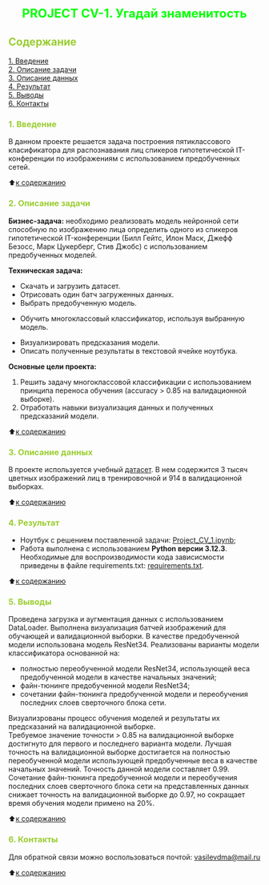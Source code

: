 # <font size = 5 color = #00FF00> <center>PROJECT CV-1. Угадай знаменитость</center></font> 



##  <font color = #9ACD32> Содержание </font>

[1. Введение](https://github.com/DmitVasilev/Project_CV-1/blob/master/README.md#-1-%D0%B2%D0%B2%D0%B5%D0%B4%D0%B5%D0%BD%D0%B8%D0%B5-)   
[2. Описание задачи](https://github.com/DmitVasilev/Project_CV-1/blob/master/README.md#2-%D0%BE%D0%BF%D0%B8%D1%81%D0%B0%D0%BD%D0%B8%D0%B5-%D0%B7%D0%B0%D0%B4%D0%B0%D1%87%D0%B8)   
[3. Описание данных](https://github.com/DmitVasilev/Project_CV-1/blob/master/README.md#3-%D0%BE%D0%BF%D0%B8%D1%81%D0%B0%D0%BD%D0%B8%D0%B5-%D0%B4%D0%B0%D0%BD%D0%BD%D1%8B%D1%85)   
[4. Результат](https://github.com/DmitVasilev/Project_CV-1/blob/master/README.md#4-%D1%80%D0%B5%D0%B7%D1%83%D0%BB%D1%8C%D1%82%D0%B0%D1%82)                  
[5. Выводы](https://github.com/DmitVasilev/Project_CV-1/blob/master/README.md#5-%D0%B2%D1%8B%D0%B2%D0%BE%D0%B4%D1%8B)                                        
[6. Контакты](https://github.com/DmitVasilev/Project_CV-1/blob/master/README.md#6-%D0%BA%D0%BE%D0%BD%D1%82%D0%B0%D0%BA%D1%82%D1%8B)

### <font color = #9ACD32> 1. Введение </font>

В данном проекте решается задача построения пятиклассового класификатора для распознавания лиц спикеров гипотетической IT-конференции по изображениям с использованием предобученных сетей.

:arrow_up:[к содержанию](https://github.com/DmitVasilev/Project_CV-1/blob/master/README.md#-%D1%81%D0%BE%D0%B4%D0%B5%D1%80%D0%B6%D0%B0%D0%BD%D0%B8%D0%B5-) 


###  <font color = #9ACD32>2. Описание задачи</font>

**Бизнес-задача:** необходимо реализовать модель нейронной сети способную по изображению лица определить одного из спикеров гипотетической IT-конференции (Билл Гейтс, Илон Маск, Джефф Безосс, Марк Цукерберг, Стив Джобс) с использованием предобученных моделей.

**Техническая задача:**  
   + Скачать и загрузить датасет.
   + Отрисовать один батч загруженных данных.
   + Выбрать предобученную модель.
   * Обучить многоклассовый классификатор, используя выбранную модель.
   + Визуализировать предсказания модели.
   + Описать полученные результаты в текстовой ячейке ноутбука.

**Основные цели проекта:**
1. Решить задачу многоклассовой классификации с использованием принципа переноса обучения (accuracy > 0.85 на валидационной выборке).
2. Отработать навыки визуализация данных и полученных предсказаний модели.

:arrow_up:[к содержанию](https://github.com/DmitVasilev/Project_CV-1/blob/master/README.md#-%D1%81%D0%BE%D0%B4%D0%B5%D1%80%D0%B6%D0%B0%D0%BD%D0%B8%D0%B5-)  

###  <font color = #9ACD32>3. Описание данных</font>

В проекте используется учебный [датасет](https://drive.google.com/file/d/120xqh0mYtYZ1Qh7vr-XFzjPbSKivLJjA/view?usp=sharing). В нем содержится 3 тысяч цветных изображений лиц в тренировочной и 914 в валидационной выборках.
              
:arrow_up:[к содержанию](https://github.com/DmitVasilev/Project_CV-1/blob/master/README.md#-%D1%81%D0%BE%D0%B4%D0%B5%D1%80%D0%B6%D0%B0%D0%BD%D0%B8%D0%B5-)                 

###  <font color = #9ACD32>4. Результат</font>

 + Ноутбук с решением поставленной задачи: [Project_CV_1.ipynb](https://github.com/DmitVasilev/Project_CV-1/blob/ae4d4977bce1230dd311be1857cf9b7452b63fb7/Project_CV_1_f.ipynb);            
 + Работа выполнена с использованием **Python версии 3.12.3**. Необходимые для воспроизводимости кода зависисмости приведены в файле requirements.txt: [requirements.txt](https://github.com/DmitVasilev/Project_CV-1/raw/refs/heads/master/requirements.txt). 
                        
:arrow_up:[к содержанию](https://github.com/DmitVasilev/Project_CV-1/blob/master/README.md#-%D1%81%D0%BE%D0%B4%D0%B5%D1%80%D0%B6%D0%B0%D0%BD%D0%B8%D0%B5-)             


###  <font color = #9ACD32>5. Выводы</font>

Проведена загрузка и аугментация данных с использованием DataLoader. Выполнена визуализация батчей изображений для обучающей и валидационной выборки. В качестве предобученной модели использована модель ResNet34. Реализованы варианты модели классификатора основанной на:
   + полностью переобученной модели ResNet34, использующей веса предобученной модели в качестве начальных значений;
   + файн-тюнинге предобученной модели ResNet34;
   + сочетании файн-тюнинга предобученной модели и переобучения последних слоев сверточного блока сети.             

Визуализрованы процесс обучения моделей и результаты их предсказаний на валидационной выборке.            
Требуемое значение точности > 0.85 на валидационной выборке достигнуто для первого и последнего варианта модели. Лучшая точность на валидационной выборке достигается на полностью переобученной модели использующей предобученные веса в качестве начальных значений. Точность данной модели составляет 0.99. Сочетание файн-тюнинга предобученной модели и переобучения последних слоев сверточного блока сети на представленных данных снижает точность на валидационной выборке до 0.97, но сокращает время обучения модели примено на 20%.

:arrow_up:[к содержанию](https://github.com/DmitVasilev/Project_CV-1/blob/master/README.md#-%D1%81%D0%BE%D0%B4%D0%B5%D1%80%D0%B6%D0%B0%D0%BD%D0%B8%D0%B5-) 


###  <font color = #9ACD32>6. Контакты</font>
Для обратной связи можно воспользоваться почтой: vasilevdma@mail.ru

:arrow_up:[к содержанию](https://github.com/DmitVasilev/Project_CV-1/blob/master/README.md#-%D1%81%D0%BE%D0%B4%D0%B5%D1%80%D0%B6%D0%B0%D0%BD%D0%B8%D0%B5-) 